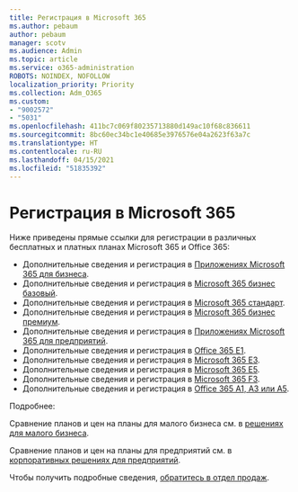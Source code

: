 ```yaml
---
title: Регистрация в Microsoft 365
ms.author: pebaum
author: pebaum
manager: scotv
ms.audience: Admin
ms.topic: article
ms.service: o365-administration
ROBOTS: NOINDEX, NOFOLLOW
localization_priority: Priority
ms.collection: Adm_O365
ms.custom:
- "9002572"
- "5031"
ms.openlocfilehash: 411bc7c069f80235713880d149ac10f68c836611
ms.sourcegitcommit: 8bc60ec34bc1e40685e3976576e04a2623f63a7c
ms.translationtype: HT
ms.contentlocale: ru-RU
ms.lasthandoff: 04/15/2021
ms.locfileid: "51835392"
---
```

# <a name="sign-up-for-microsoft-365"></a>Регистрация в Microsoft 365

Ниже приведены прямые ссылки для регистрации в различных бесплатных и платных планах Microsoft 365 и Office 365:

- Дополнительные сведения и регистрация в [Приложениях Microsoft 365 для бизнеса](https://products.office.com/business/office-365-business?activetab=pivot%3aoverviewtab).
- Дополнительные сведения и регистрация в [Microsoft 365 бизнес базовый](https://products.office.com/business/office-365-business-essentials?activetab=pivot%3aoverviewtab).
- Дополнительные сведения и регистрация в [Microsoft 365 стандарт](https://products.office.com/business/office-365-business-premium?activetab=pivot%3aoverviewtab).
- Дополнительные сведения и регистрация в [Microsoft 365 бизнес премиум](https://www.microsoft.com/microsoft-365/business/microsoft-365-business?activetab=pivot%3aoverviewtab).
- Дополнительные сведения и регистрация в [Приложениях Microsoft 365 для предприятий](https://products.office.com/business/office-365-proplus-product?activetab=pivot%3aoverviewtab).
- Дополнительные сведения и регистрация в [Office 365 E1](https://www.microsoft.com/microsoft-365/business/office-365-enterprise-e1-business-software?activetab=pivot:overviewtab).
- Дополнительные сведения и регистрация в [Microsoft 365 E3](https://www.microsoft.com/microsoft-365/enterprise-e3-business-software).
- Дополнительные сведения и регистрация в [Microsoft 365 E5](https://www.microsoft.com/microsoft-365/enterprise-e5-business-software?activetab=pivot%3aoverviewtab).
- Дополнительные сведения и регистрация в [Microsoft 365 F3](https://www.microsoft.com/microsoft-365/microsoft-365-enterprise-f3?activetab=pivot%3aoverviewtab).
- Дополнительные сведения и регистрация в [Office 365 A1, A3 или A5](https://www.microsoft.com/microsoft-365/academic/compare-office-365-education-plans?activetab=tab:primaryr1).

Подробнее:

Сравнение планов и цен на планы для малого бизнеса см. в [решениях для малого бизнеса](https://products.office.com/business/small-business-solutions#office-ContentAreaHeadingTemplate-1cuvapm).

Сравнение планов и цен на планы для предприятий см. в [корпоративных решениях для предприятий](https://www.microsoft.com/microsoft-365/business/compare-more-office-365-for-business-plans).

Чтобы получить подробные сведения, [обратитесь в отдел продаж](https://go.microsoft.com/fwlink/?linkid=2127718).
